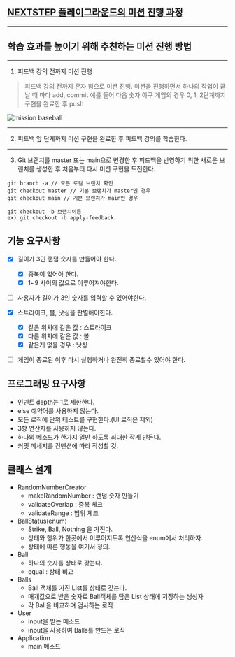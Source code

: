 ## [NEXTSTEP 플레이그라운드의 미션 진행 과정](https://github.com/next-step/nextstep-docs/blob/master/playground/README.md)

---
## 학습 효과를 높이기 위해 추천하는 미션 진행 방법

---
1. 피드백 강의 전까지 미션 진행 
> 피드백 강의 전까지 혼자 힘으로 미션 진행. 미션을 진행하면서 하나의 작업이 끝날 때 마다 add, commit
> 예를 들어 다음 숫자 야구 게임의 경우 0, 1, 2단계까지 구현을 완료한 후 push

![mission baseball](https://raw.githubusercontent.com/next-step/nextstep-docs/master/playground/images/mission_baseball.png)

---
2. 피드백 앞 단계까지 미션 구현을 완료한 후 피드백 강의를 학습한다.

---
3. Git 브랜치를 master 또는 main으로 변경한 후 피드백을 반영하기 위한 새로운 브랜치를 생성한 후 처음부터 다시 미션 구현을 도전한다.

```
git branch -a // 모든 로컬 브랜치 확인
git checkout master // 기본 브랜치가 master인 경우
git checkout main // 기본 브랜치가 main인 경우

git checkout -b 브랜치이름
ex) git checkout -b apply-feedback
```

## 기능 요구사항
- [x] 길이가 3인 랜덤 숫자를 만들어야 한다.
  - [x] 중복이 없어야 한다.
  - [x] 1~9 사이의 값으로 이루어져야한다.
- [ ] 사용자가 길이가 3인 숫자를 입력할 수 있어야한다.
- [x] 스트라이크, 볼, 낫싱을 판별해야한다.
  - [x] 같은 위치에 같은 값 : 스트라이크
  - [x] 다른 위치에 같은 값 : 볼
  - [x] 같은게 없을 경우 : 낫싱
- [ ] 게임이 종료된 이후 다시 실행하거나 완전히 종료할수 있어야 한다.


## 프로그래밍 요구사항
- 인덴트 depth는 1로 제한한다.
- else 예약어를 사용하지 않는다.
- 모든 로직에 단위 테스트를 구현한다.(UI 로직은 제외)
- 3항 연산자를 사용하지 않는다.
- 하나의 메소드가 한가지 일만 하도록 최대한 작게 만든다.
- 커밋 메세지를 컨벤션에 따라 작성할 것.


## 클래스 설계
- RandomNumberCreator
  - makeRandomNumber : 랜덤 숫자 만들기
  - validateOverlap : 중복 체크
  - validateRange : 범위 체크
- BallStatus(enum)
  - Strike, Ball, Nothing 을 가진다.
  - 상태와 행위가 한곳에서 이루어지도록 연산식을 enum에서 처리하자.
  - 상태에 따른 행동을 여기서 정의.
- Ball
  - 하나의 숫자를 상태로 갖는다.
  - equal : 상태 비교
- Balls
  - Ball 객체를 가진 List를 상태로 갖는다.
  - 매개값으로 받은 숫자로 Ball객체를 담은 List 상태에 저장하는 생성자
  - 각 Ball을 비교하며 검사하는 로직
- User
  - input을 받는 메소드
  - input을 사용하여 Balls를 만드는 로직
- Application
  - main 메소드